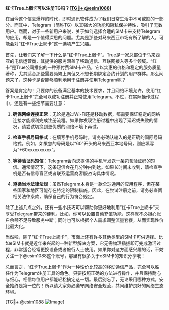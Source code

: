 **红卡True上網卡可以注册TG吗？[[TG💪+ @esim1088](https://t.me/s/esim1088)]**

在当今这个信息爆炸的时代，即时通讯软件成为了我们日常生活中不可或缺的一部分。而其中，Telegram（简称TG）以其强大的功能和隐私保护特性，吸引了无数用户。然而，对于一些新用户来说，关于如何选择合适的SIM卡来支持Telegram的应用，却是一个值得深思的问题。尤其是那些对马来西亚市场有所了解的人，可能会对“红卡True上網卡”这一选项产生兴趣。

首先，让我们来了解一下什么是“红卡True上網卡”。True是一家总部位于马来西亚的电信运营商，其提供的服务涵盖了移动通信、互联网接入等多个领域。“红卡”是True公司推出的一种预付费SIM卡产品，它以实惠的价格和稳定的服务质量著称，尤其适合那些需要频繁上网但又不想长期绑定合约计划的用户群体。那么问题来了，这种卡是否能够顺利地用于注册并使用Telegram呢？

答案是肯定的！只要你的设备满足基本的技术要求，并且网络环境允许，使用“红卡True上網卡”完全可以成功注册并正常使用Telegram。不过，在实际操作过程中，还是有一些细节需要注意：

1. **确保网络连接正常**：无论是通过Wi-Fi还是移动数据，都需要保证稳定的网络连接才能顺利完成注册流程。如果你发现注册过程中出现了延迟或失败的情况，请尝试切换到更优质的网络环境下再试。

2. **检查手机号码格式**：在填写手机号码时，请务必确认输入的是正确的国际号码格式。例如，如果您的号码是以“60”开头的马来西亚本地号码，则应填写为“+60xxxxxxxxxx”。

3. **等待验证码短信**：Telegram会向您提供的手机号发送一条包含验证码的短信。通常情况下，这条短信会在几分钟内到达。如果长时间未收到，请检查手机是否有信号盲区或者联系运营商客服咨询具体情况。

4. **遵循当地法律法规**：虽然Telegram本身是一款全球通用的应用程序，但在某些国家和地区可能存在特定的限制措施。因此，在尝试注册之前，请务必查阅相关法律条款，确保自己的行为符合规定。

除了上述几点之外，还有一些小技巧可以帮助你更好地利用“红卡True上網卡”来享受Telegram带来的便利。比如，你可以设置自动充值功能，这样就不必担心账户余额不足导致服务中断；同时也可以根据个人需求调整流量套餐，从而实现性价比最大化。

当然啦，除了“红卡True上網卡”，市面上还有许多其他类型的SIM卡可供选择。比如eSIM卡就是近年来兴起的一种新型解决方案，它无需物理插拔即可完成激活过程，非常适合经常更换设备或者旅行人士使用。如果你对这方面感兴趣的话，不妨关注一下@esim1088这个账号，那里有很多关于eSIM卡的知识分享哦！

总而言之，“红卡True上網卡”作为一种性价比较高的移动通信产品，完全可以胜任作为Telegram注册工具的角色。只要按照正确的方法进行操作，并且保持耐心与细心，相信每位用户都能轻松搞定这一切。最后别忘了，无论采用哪种方式，安全始终是第一位的！所以请大家务必遵守网络安全规范，共同维护良好的网络生态环境。

[[TG💪+ @esim1088](https://t.me/s/esim1088) ![Image](https://i.postimg.cc/4NQfJmqS/Snipaste-2025-05-13-00-14-12.png)]